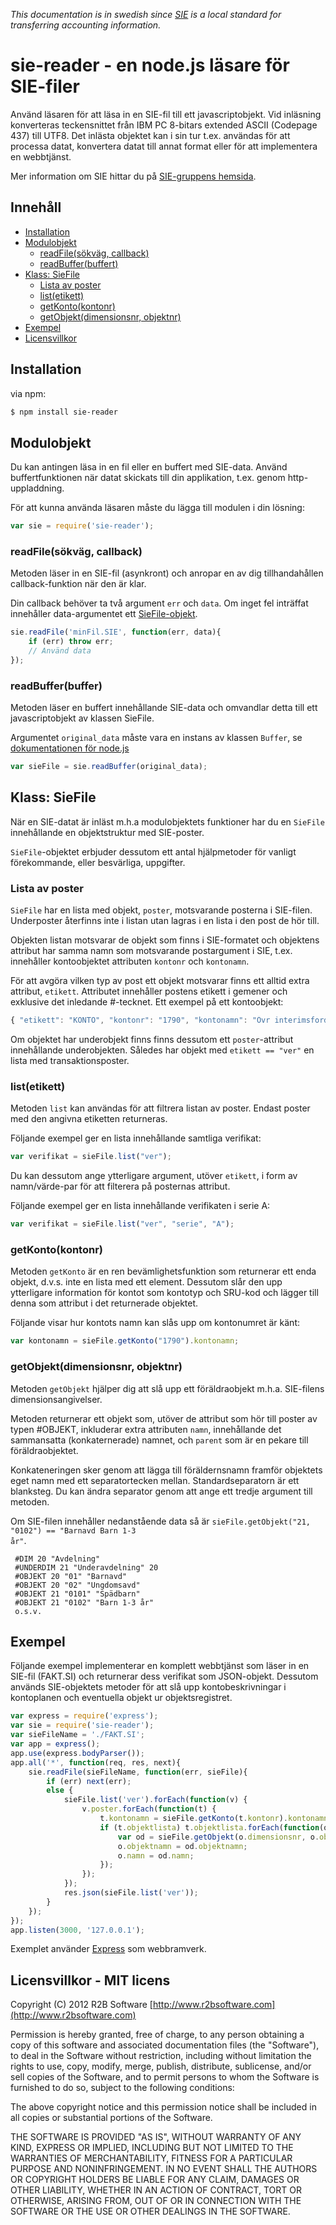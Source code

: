 *This documentation is in swedish since [SIE](http://www.sie.se/sie/home/showpage.php?page=english) is a local standard for transferring accounting information.* 

# sie-reader - en node.js läsare för SIE-filer
Använd läsaren för att läsa in en SIE-fil till ett javascriptobjekt. Vid inläsning konverteras teckensnittet från IBM PC 8-bitars extended ASCII (Codepage 437) till UTF8. Det inlästa objektet kan i sin tur t.ex. användas för att processa datat, konvertera datat till annat format eller för att implementera en webbtjänst. 

Mer information om SIE hittar du på [SIE-gruppens hemsida](http://www.sie.se).

## Innehåll

- [Installation](#i)
- [Modulobjekt](#l)
  - [readFile(sökväg, callback)](#l1)
  - [readBuffer(buffert)](#l2)
- [Klass: SieFile](#o)
  - [Lista av poster](#o1)
  - [list(etikett)](#o2)
  - [getKonto(kontonr)](#o3)
  - [getObjekt(dimensionsnr, objektnr)](#o4)
- [Exempel](#e)
- [Licensvillkor](#lic)

<a name="i"></a>
## Installation
via npm:

```bash
$ npm install sie-reader
```

<a name="l"></a>
## Modulobjekt
Du kan antingen läsa in en fil eller en buffert med SIE-data. Använd buffertfunktionen när datat skickats till din applikation, t.ex. genom http-uppladdning.

För att kunna använda läsaren måste du lägga till modulen i din lösning:

```js
var sie = require('sie-reader');
```

<a name="l1"></a>
### readFile(sökväg, callback)
Metoden läser in en SIE-fil (asynkront) och anropar en av dig tillhandahållen callback-funktion när den är klar. 

Din callback behöver ta två argument <code>err</code> och <code>data</code>. Om inget fel inträffat innehåller data-argumentet ett [SieFile-objekt](#o).

```js
sie.readFile('minFil.SIE', function(err, data){
	if (err) throw err;
	// Använd data
});
```

<a name="l2"></a>
### readBuffer(buffer)
Metoden läser en buffert innehållande SIE-data och omvandlar detta till ett javascriptobjekt av klassen SieFile. 

Argumentet <code>original_data</code> måste vara en instans av klassen <code>Buffer</code>, se [dokumentationen för node.js](http://nodejs.org/api/buffer.html)

```js
var sieFile = sie.readBuffer(original_data);
```

<a name="o"></a>
## Klass: SieFile
När en SIE-datat är inläst m.h.a modulobjektets funktioner har du en <code>SieFile</code> innehållande en objektstruktur med SIE-poster. 

<code>SieFile</code>-objektet erbjuder dessutom ett antal hjälpmetoder för vanligt förekommande, eller besvärliga, uppgifter.

<a name="o1"></a>
### Lista av poster
<code>SieFile</code> har en lista med objekt, <code>poster</code>, motsvarande posterna i SIE-filen. Underposter återfinns inte i listan utan lagras i en lista i den post de hör till.

Objekten listan motsvarar de objekt som finns i SIE-formatet och objektens attribut har samma namn som motsvarande postargument i SIE, t.ex. innehåller kontoobjektet attributen <code>kontonr</code> och <code>kontonamn</code>. 

För att avgöra vilken typ av post ett objekt motsvarar finns ett alltid extra attribut, <code>etikett</code>. Attributet innehåller postens etikett i gemener och exklusive det inledande #-tecknet. Ett exempel på ett kontoobjekt:

```js
{ "etikett": "KONTO", "kontonr": "1790", "kontonamn": "Övr interimsfordringar" }
```

Om objektet har underobjekt finns finns dessutom ett <code>poster</code>-attribut innehållande underobjekten. Således har objekt med <code>etikett == "ver"</code> en lista med transaktionsposter.

<a name="o2"></a>
### list(etikett)
Metoden <code>list</code> kan användas för att filtrera listan av poster. Endast poster med den angivna etiketten returneras. 

Följande exempel ger en lista innehållande samtliga verifikat:

```js
var verifikat = sieFile.list("ver");
```

Du kan dessutom ange ytterligare argument, utöver <code>etikett</code>, i form av namn/värde-par för att filterera på posternas attribut. 

Följande exempel ger en lista innehållande verifikaten i serie A:

```js
var verifikat = sieFile.list("ver", "serie", "A");
```

<a name="o3"></a>
### getKonto(kontonr)
Metoden <code>getKonto</code> är en ren bevämlighetsfunktion som returnerar ett enda objekt, d.v.s. inte en lista med ett element. Dessutom slår den upp ytterligare information för kontot som kontotyp och SRU-kod och lägger till denna som attribut i det returnerade objektet.

Följande visar hur kontots namn kan slås upp om kontonumret är känt:

```js
var kontonamn = sieFile.getKonto("1790").kontonamn;
```

<a name="o4"></a>
### getObjekt(dimensionsnr, objektnr)
Metoden <code>getObjekt</code> hjälper dig att slå upp ett föräldraobjekt m.h.a. SIE-filens dimensionsangivelser.

Metoden returnerar ett objekt som, utöver de attribut som hör till poster av typen #OBJEKT, inkluderar extra attributen <code>namn</code>, innehållande det sammansatta (konkaternerade) namnet, och <code>parent</code> som är en pekare till föräldraobjektet.

Konkateneringen sker genom att lägga till föräldernsnamn framför objektets eget namn med ett separatortecken mellan. Standardseparatorn är ett blanksteg. Du kan ändra separator genom att ange ett tredje argument till metoden.

Om SIE-filen innehåller nedanstående data så är <code>sieFile.getObjekt("21, "0102") == "Barnavd Barn 1-3 år"</code>.

```
 #DIM 20 "Avdelning"
 #UNDERDIM 21 "Underavdelning" 20
 #OBJEKT 20 "01" "Barnavd"
 #OBJEKT 20 "02" "Ungdomsavd"
 #OBJEKT 21 "0101" "Spädbarn"
 #OBJEKT 21 "0102" "Barn 1-3 år"
 o.s.v.
```

<a name="e"></a>
## Exempel
Följande exempel implementerar en komplett webbtjänst som läser in en SIE-fil (FAKT.SI) och returnerar dess verifikat som JSON-objekt. Dessutom används SIE-objektets metoder för att slå upp kontobeskrivningar i kontoplanen och eventuella objekt ur objektsregistret.

```js
var express = require('express');
var sie = require('sie-reader');
var sieFileName = './FAKT.SI';
var app = express();
app.use(express.bodyParser());
app.all('*', function(req, res, next){
	sie.readFile(sieFileName, function(err, sieFile){
		if (err) next(err);
		else {
			sieFile.list('ver').forEach(function(v) { 
				v.poster.forEach(function(t) {
					t.kontonamn = sieFile.getKonto(t.kontonr).kontonamn;
					if (t.objektlista) t.objektlista.forEach(function(o) {
						var od = sieFile.getObjekt(o.dimensionsnr, o.objektnr);	
						o.objektnamn = od.objektnamn;
						o.namn = od.namn;
					});
				});
			});		
			res.json(sieFile.list('ver'));
		}
	});	
});
app.listen(3000, '127.0.0.1');
```

Exemplet använder [Express](http://expressjs.com/) som webbramverk.

<a name="lic"></a>
## Licensvillkor - MIT licens
Copyright (C) 2012 R2B Software [http://www.r2bsoftware.com](http://www.r2bsoftware.com)

Permission is hereby granted, free of charge, to any person obtaining a copy of this software and associated documentation files (the "Software"), to deal in the Software without restriction, including without limitation the rights to use, copy, modify, merge, publish, distribute, sublicense, and/or sell copies of the Software, and to permit persons to whom the Software is furnished to do so, subject to the following conditions:

The above copyright notice and this permission notice shall be included in all copies or substantial portions of the Software.

THE SOFTWARE IS PROVIDED "AS IS", WITHOUT WARRANTY OF ANY KIND, EXPRESS OR IMPLIED, INCLUDING BUT NOT LIMITED TO THE WARRANTIES OF MERCHANTABILITY, FITNESS FOR A PARTICULAR PURPOSE AND NONINFRINGEMENT. IN NO EVENT SHALL THE AUTHORS OR COPYRIGHT HOLDERS BE LIABLE FOR ANY CLAIM, DAMAGES OR OTHER LIABILITY, WHETHER IN AN ACTION OF CONTRACT, TORT OR OTHERWISE, ARISING FROM, OUT OF OR IN CONNECTION WITH THE SOFTWARE OR THE USE OR OTHER DEALINGS IN THE SOFTWARE.

